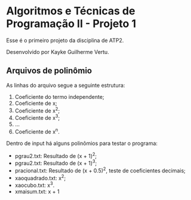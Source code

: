 # Algoritmos e Técnicas de Programação II - Projeto 1
<p>Esse é o primeiro projeto da disciplina de ATP2.</p>
<p>Desenvolvido por Kayke Guilherme Vertu.</p>

<h2>Arquivos de polinômio</h2>
<p>As linhas do arquivo segue a seguinte estrutura:</p>
<ol>
    <li>Coeficiente do termo independente;</li>
    <li>Coeficiente de x;</li>
    <li>Coeficiente de x<sup>2</sup>;</li>
    <li>Coeficiente de x<sup>3</sup>;</li>
    <li>...</li>
    <li>Coeficiente de x<sup>n</sup>.</li>
</ol>
<p>Dentro de input há alguns polinômios para testar o programa:</p>
<ul>
    <li>pgrau2.txt: Resultado de (x + 1)<sup>2</sup>;</li>
    <li>pgrau2.txt: Resultado de (x + 1)<sup>3</sup>;</li>
    <li>pracional.txt: Resultado de (x + 0.5)<sup>2</sup>, teste de coeficientes decimais;</li>
    <li>xaoquadrado.txt: x<sup>2</sup>;</li>
    <li>xaocubo.txt: x<sup>3</sup>.</li>
    <li>xmaisum.txt: x + 1</li>
</ul>


